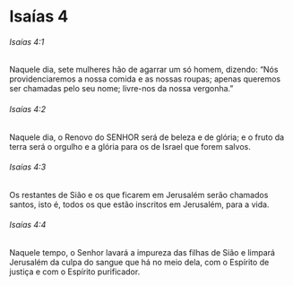 # Isaías 4

###### Isaías 4:1

Naquele dia, sete mulheres hão de agarrar um só homem, dizendo: “Nós providenciaremos a nossa comida e as nossas roupas; apenas queremos ser chamadas pelo seu nome; livre-nos da nossa vergonha.”

###### Isaías 4:2

Naquele dia, o Renovo do SENHOR será de beleza e de glória; e o fruto da terra será o orgulho e a glória para os de Israel que forem salvos.

###### Isaías 4:3

Os restantes de Sião e os que ficarem em Jerusalém serão chamados santos, isto é, todos os que estão inscritos em Jerusalém, para a vida.

###### Isaías 4:4

Naquele tempo, o Senhor lavará a impureza das filhas de Sião e limpará Jerusalém da culpa do sangue que há no meio dela, com o Espírito de justiça e com o Espírito purificador.

